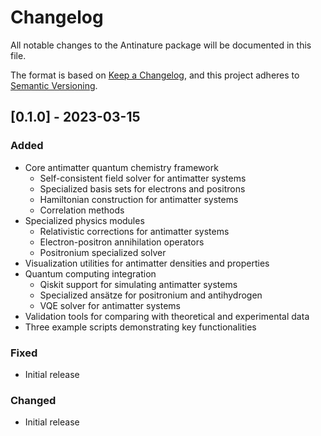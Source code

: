 # Changelog

All notable changes to the Antinature package will be documented in this file.

The format is based on [Keep a Changelog](https://keepachangelog.com/en/1.0.0/),
and this project adheres to [Semantic Versioning](https://semver.org/spec/v2.0.0.html).

## [0.1.0] - 2023-03-15

### Added
- Core antimatter quantum chemistry framework
  - Self-consistent field solver for antimatter systems
  - Specialized basis sets for electrons and positrons
  - Hamiltonian construction for antimatter systems
  - Correlation methods
- Specialized physics modules
  - Relativistic corrections for antimatter systems
  - Electron-positron annihilation operators
  - Positronium specialized solver
- Visualization utilities for antimatter densities and properties
- Quantum computing integration
  - Qiskit support for simulating antimatter systems
  - Specialized ansätze for positronium and antihydrogen
  - VQE solver for antimatter systems
- Validation tools for comparing with theoretical and experimental data
- Three example scripts demonstrating key functionalities

### Fixed
- Initial release

### Changed
- Initial release 